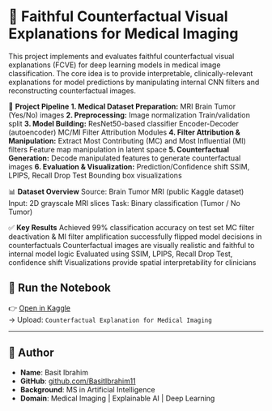 
# 🧠 **Faithful Counterfactual Visual Explanations for Medical Imaging**
This project implements and evaluates faithful counterfactual visual explanations (FCVE) for deep learning models in medical image classification. The core idea is to provide interpretable, clinically-relevant explanations for model predictions by manipulating internal CNN filters and reconstructing counterfactual images.

📁 **Project Pipeline**
**1. Medical Dataset Preparation:**
MRI Brain Tumor (Yes/No) images
**2. Preprocessing:**
Image normalization
Train/validation split
**3. Model Building:**
ResNet50-based classifier
Encoder-Decoder (autoencoder)
MC/MI Filter Attribution Modules
**4. Filter Attribution & Manipulation:**
Extract Most Contributing (MC) and Most Influential (MI) filters
Feature map manipulation in latent space
**5. Counterfactual Generation:**
Decode manipulated features to generate counterfactual images
**6. Evaluation & Visualization:**
Prediction/Confidence shift
SSIM, LPIPS, Recall Drop Test
Bounding box visualizations

📊 **Dataset Overview**
Source: Brain Tumor MRI (public Kaggle dataset)
Input: 2D grayscale MRI slices
Task: Binary classification (Tumor / No Tumor)

✅ **Key Results**
Achieved 99% classification accuracy on test set
MC filter deactivation & MI filter amplification successfully flipped model decisions in counterfactuals
Counterfactual images are visually realistic and faithful to internal model logic
Evaluated using SSIM, LPIPS, Recall Drop Test, confidence shift
Visualizations provide spatial interpretability for clinicians

## 🚀 Run the Notebook

👉 [Open in Kaggle](https://www.kaggle.com/)  
→ Upload: `Counterfactual Explanation for Medical Imaging`

---

## 👤 Author

- **Name**: Basit Ibrahim  
- **GitHub**: [github.com/BasitIbrahim11](https://github.com/BasitIbrahim11)  
- **Background**: MS in Artificial Intelligence  
- **Domain**: Medical Imaging | Explainable AI | Deep Learning
